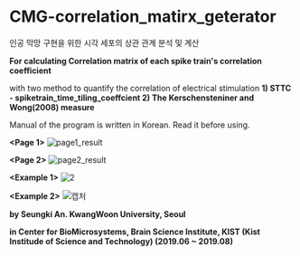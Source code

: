 # CMG-correlation_matirx_geterator

인공 막망 구현을 위한 시각 세포의 상관 관계 분석 및 계산 

<b>For calculating Correlation matrix of each spike train's correlation coefficient</b>

with two method to quantify the correlation of electrical stimulation
  <b>1) STTC - spiketrain_time_tiling_coeffcient
  2) The Kerschensteniner and Wong(2008) measure</b>
 
Manual of the program is written in Korean. Read it before using.

<b><Page 1></b>
![page1_result](https://user-images.githubusercontent.com/55059074/64491775-242fe200-d2a7-11e9-8f0f-d089ce7e4fc6.JPG)

<b><Page 2></b>
![page2_result](https://user-images.githubusercontent.com/55059074/64491793-54778080-d2a7-11e9-8814-0ad78b3e7007.JPG)


<b><Example 1></b>
![2](https://user-images.githubusercontent.com/55059074/64491821-94d6fe80-d2a7-11e9-9590-9cf8a81612ec.PNG)

<b><Example 2></b>
![캡처](https://user-images.githubusercontent.com/55059074/64491823-96a0c200-d2a7-11e9-87d8-540b61902285.PNG)


<b>by Seungki An.
KwangWoon University, Seoul


in Center for BioMicrosystems, Brain Science Institute,
 KIST (Kist Institude of Science and Technology) (2019.06 ~ 2019.08)
<b/>
